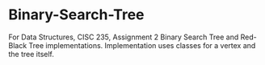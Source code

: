 # Binary-Search-Tree
For Data Structures, CISC 235, Assignment 2
Binary Search Tree and Red-Black Tree implementations.
Implementation uses classes for a vertex and the tree itself.
